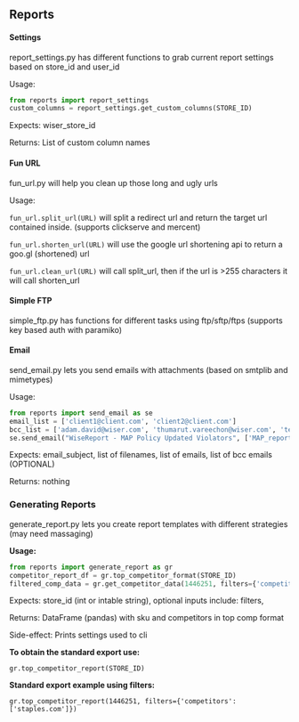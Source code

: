 
## Reports

####  Settings

report_settings.py has different functions to grab current report settings based on store_id and user_id

Usage:
```py
from reports import report_settings
custom_columns = report_settings.get_custom_columns(STORE_ID)
```
Expects: wiser_store_id

Returns: List of custom column names

#### Fun URL

fun_url.py will help you clean up those long and ugly urls

Usage:

`fun_url.split_url(URL)` will split a redirect url and return the target url contained inside. (supports clickserve and mercent)

`fun_url.shorten_url(URL)` will use the google url shortening api to return a goo.gl (shortened) url

`fun_url.clean_url(URL)` will call split_url, then if the url is >255 characters it will call shorten_url

####  Simple FTP

simple_ftp.py has functions for different tasks using ftp/sftp/ftps (supports key based auth with paramiko)

####  Email

send_email.py lets you send emails with attachments (based on smtplib and mimetypes)

Usage:
```py
from reports import send_email as se
email_list = ['client1@client.com', 'client2@client.com']
bcc_list = ['adam.david@wiser.com', 'thumarut.vareechon@wiser.com', 'tenzin.wangdhen@wiser.com']
se.send_email("WiseReport - MAP Policy Updated Violators", ['MAP_report1.csv', 'MAP_report2.csv'], email_list, bcc_list)
```
Expects: email_subject, list of filenames, list of emails, list of bcc emails (OPTIONAL)

Returns: nothing


###  Generating Reports

generate_report.py lets you create report templates with different strategies (may need massaging)

**Usage:**
```py
from reports import generate_report as gr
competitor_report_df = gr.top_competitor_format(STORE_ID)
filtered_comp_data = gr.get_competitor_data(1446251, filters={'competitors': ["staples.com", "office"], 'brands': ["zep"]})
```
Expects: store_id (int or intable string), optional inputs include: filters,

Returns: DataFrame (pandas) with sku and competitors in top comp format

Side-effect: Prints settings used to cli

**To obtain the standard export use:**
```
gr.top_competitor_report(STORE_ID)
```
**Standard export example using filters:**
```
gr.top_competitor_report(1446251, filters={'competitors': ['staples.com']})
```

